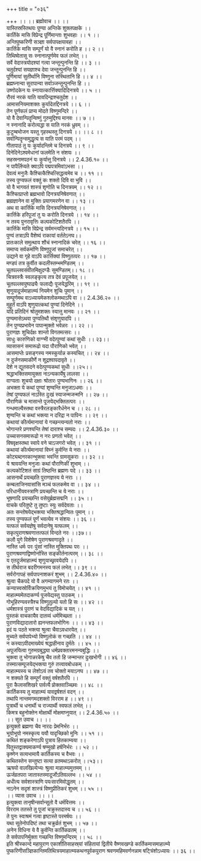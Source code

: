 +++
title = "०३६"

+++
।। ।। ब्रह्मोवाच ।। ।।  
यास्तिस्रस्तिथयः पुण्या अन्तिके शुक्लपक्षके ।।  
कार्तिके मासि विप्रेन्द्र पूर्णिमान्ताः शुभवहाः ।। १ ।।  
अन्तिपुष्करिणी सञ्ज्ञा सर्वपापक्षयावहा ।।  
कार्त्तिके मासि सम्पूर्णं यो वै स्नानं करोति ह ।। २ ।।  
तिथिष्वेतासु सः स्नानात्पूर्णमेव फलं लभेत् ।।  
सर्वे वेदास्त्रयोदश्यां गत्वा जन्तून्पुनन्ति हि ।। ३ ।।  
चतुर्दश्यां सयज्ञाश्च देवा जन्तून्पुनन्ति हि ।।  
पूर्णिमायां सुतीर्थानि विष्णुना संस्थितानि हि ।। ४ ।।  
ब्रह्मघ्नान्वा सुरापान्वा सर्वाञ्जन्तून्पुनन्ति हि ।।  
उष्णोदकेन यः स्नायात्कार्त्तिक्यादिदिनत्रये ।। ५ ।।  
रौरवं नरकं याति यावदिन्द्राश्चतुर्दश ।।  
आमासनियमाशक्तः कुर्यादेतद्दिनत्रये ।। ६ ।।  
तेन पूर्णफलं प्राप्य मोदते विष्णुमन्दिरे ।।  
यो वै देवान्पितॄन्विष्णुं गुरुमुद्दिश्य मानवः ।। ७ ।।  
न स्नानादि करोत्यद्धा स याति नरकं ध्रुवम् ।।  
कुटुम्बभोजन यस्तु गृहस्थस्तु दिनत्रये ।। ।। ८ ।।  
सर्वान्पितॄन्समुद्धृत्य स याति परमं पदम् ।।  
गीतापाठं तु यः कुर्यादन्तिमे च दिनत्रये ।। ९ ।।  
दिनेदिनेऽश्वमेधानां फलमेति न संशयः ।।  
सहस्रनामपठनं यः कुर्यात्तु दिनत्रये ।। 2.4.36.१० ।।  
न पापैर्लिप्यते क्वाऽपि पद्मपत्रमिवांऽभसा ।।  
देवत्वं मनुजैः कैश्चित्कैश्चित्सिद्धत्वमेव च ।। ११ ।।  
तस्य पुण्यफलं वक्तुं कः शक्तो दिवि वा भुवि ।।  
यो वै भागवतं शास्त्रं शृणोति च दिनत्रयम् ।। १२ ।।  
कैश्चित्प्राप्तो ब्रह्मभावो दिनत्रयनिषेवणात् ।।  
ब्रह्मज्ञानेन वा मुक्तिः प्रयागमरणेन वा ।। १३ ।।  
अथ वा कार्त्तिके मासि दिनत्रयनिषेवणात् ।।  
कार्त्तिके हरिपूजां तु यः करोति दिनत्रये ।। १४ ।।  
न तस्य पुनरावृत्तिः कल्पकोटिशतैरपि ।।  
कार्त्तिके मासि विप्रेन्द्र सर्वमन्त्यदिनत्रये ।। १५ ।।  
पुण्यं तत्राऽपि वैशेष्यं राकायां वर्ततेऽनघ।।  
प्रातःकाले समुत्थाय शौचं स्नानादिकं चरेत् ।। १६ ।।  
समाप्य सर्वकर्माणि विष्णुपूजां समाचरेत् ।।  
उद्याने वा गृहे वाऽपि कार्त्तिक्यां विष्णुतत्परः ।। १७ ।।  
मण्डपं तत्र कुर्वीत कदलीस्तम्भमण्डितम् ।।  
चूतपल्लवसंवीतमिक्षुदण्डैः सुमण्डितम्।। १८ ।।  
चित्रवस्त्रैः स्वलङ्कृत्य तत्र देवं प्रपूजयेत् ।।  
चूतपल्लवपुष्पाढ्यैः फलाद्यैः पूजयेद्धरिम् ।। १९ ।।  
शृणुयादूर्जमाहात्म्यं नियमेन शुचिः पुमान् ।।  
सम्पूर्णमथ वाऽध्यायमेकश्लोकमथाऽपि वा ।। 2.4.36.२० ।।  
मुहूर्तं वाऽपि शृणुयात्कथां पुण्यां दिनेदिने ।।  
यदि प्रतिदिनं श्रोतुमशक्तः स्यात्तु मानवः ।। २१ ।।  
पुण्यमासेऽथवा पुण्यतिथौ संशृणुयादपि ।।  
तेन पुण्यप्रभावेन पापान्मुक्तो भवेन्नरः ।। २२ ।।  
पुराणज्ञः शुचिर्दक्षः शान्तो विगतमत्सरः ।।  
साधुः कारुणिको वाग्ग्मी वदेत्पुण्यां कथां सुधीः ।। २३।।  
व्यासासनं समारूढो यदा पौराणिको भवेत् ।।  
आसमाप्तेः प्रसङ्गस्य नमस्कुर्यान्न कस्यचित् ।। २४ ।।  
न दुर्जनसमाकीर्णे न शूद्रश्वापदावृते ।।  
देशे न द्यूतसदने वदेत्पुण्यकथां सुधीः ।।२५।।  
श्रद्धाभक्तिसमायुक्ता नाऽन्यकार्येषु लालसा ।।  
वाग्यताः शुचयो दक्षाः श्रोतारः पुण्यभागिनः ।। २६ ।।  
अभक्ता ये कथां पुण्यां शृण्वन्ति मनुजाऽधमाः ।।  
तेषां पुण्यफलं नाऽस्ति दुःखं स्याजन्मजन्मनि ।। २७ ।।  
पौराणिकं च मासान्ते पूजयेद्भक्तितत्परः ।।  
गन्धमाल्यैस्तथा वस्त्रैरलङ्कारैर्धनेन च ।। २८ ।।  
शृण्वन्ति च कथां भक्त्या न दरिद्रा न पापिनः ।। २९ ।।  
कथायां कीर्त्यमानायां ये गच्छन्त्यन्यतो नराः ।।  
भोगान्तरे प्रणश्यन्ति तेषां दाराश्च सम्पदः ।। 2.4.36.३० ।।  
उच्चासनसमारूढो न नरः प्रणतो भवेत् ।।  
विषवृक्षस्तथा स्वापे वने चाऽजगरो भवेत् ।। ३१ ।।  
कथायां कीर्त्यमानायां विघ्नं कुर्वन्ति ये नराः ।।  
कोट्यब्दनरकान्भुक्त्वा भवन्ति ग्रामसूकराः ।। ३२ ।।  
ये श्रावयन्ति मनुजाः कथां पौराणिकीं शुभाम् ।।  
कल्पकोटिशतं साग्रं तिष्ठन्ति ब्रह्मणः पदे ।। ३३ ।।  
आसनार्थे प्रयच्छति पुराणज्ञस्य ये नराः ।।  
कम्बलाजिनवासांसि मञ्चं फलकमेव वा ।। ३४ ।।  
परिधानीयवस्त्राणि प्रयच्छन्ति च ये नराः ।।  
भूषणादि प्रयच्छन्ति वसेयुर्ब्रह्मसद्मनि ।। ३५ ।।  
वाचके परितुष्टे तु तुष्टाः स्युः सर्वदेवताः ।।  
अतः सन्तोषयेद्भक्त्या भक्तिश्रद्धान्वितः पुमान् ।।  
तस्य पुण्यफलं पूर्णं भवत्येव न संशयः ।। ३६ ।।  
यत्फलं सर्वयज्ञेषु सर्वदानेषु यत्फलम् ।।  
सकृत्पुराणश्रवणात्तत्फलं विन्दते नरः ।।३७।।  
कलौ युगे विशेषेण पुराणश्रवणादृते ।।  
नास्ति धर्मः परः पुंसां नास्ति मुक्तिपथः परः ।।  
पुराणश्रवणाद्विष्णोर्नास्ति सङ्कीर्तनात्परम् ।। ३८ ।।  
य एतदूर्जमाहात्म्यं शृणुयाच्छ्रावयेदपि ।।  
स तीर्थराज बदरीगमनस्य फलं लभेत् ।। ३९ ।।  
सर्वरोगापहं सर्वपापनाशकरं शुभम् ।। 2.4.36.४० ।।  
श्रुत्वा चैकपदे यो वै अगम्यागमने रतः ।।  
कन्यास्वस्रोर्विक्रयिणमुभयं तु विमोचयेत् ।। ४१ ।।  
माहात्म्यमेतदाकर्ण्य पूजयेद्यस्तु पाठकम् ।।  
गोभूहिरण्यवस्त्रैश्च विष्णुतुल्यो यतो हि सः ।। ४२ ।।  
धर्मशास्त्रं पुराणं च वेदविद्यादिकं च यत् ।।  
पुस्तकं वाचकायैव दातव्यं धर्ममिच्छता ।।  
पुराणविद्यादातारो ह्यनन्तफलभोगिनः ।। ।। ४३ ।।  
इदं यः पठते भक्त्या श्रुत्वा चैवाऽवधारयेत् ।।  
मुच्यते सर्वपापेभ्यो विष्णुलोकं स गच्छति ।। ४४ ।।  
न कस्याऽपीदमाख्येयं श्रद्धाहीनाय दुर्मतेः ।। ४५ ।।  
अपूजयित्वा गुरुमग्रबुद्ध्या धर्मप्रवक्तारमनन्यबुद्धिः ।।  
भुक्त्वा तु भोगान्नरकेषु चैव ततो हि जन्मान्तर दुःखभोगी ।। ४६ ।।  
तस्मात्सम्पूजयेद्भक्त्या गुरुं तत्त्वावबोधकम् ।।  
माहात्म्यस्य च लेशोऽयं तव चोक्तो मयाऽनघ ।। ४७ ।।  
न शक्यते हि सम्पूर्णं वक्तुं वर्षशतैरपि ।।  
पुरा कैलासशिखरे पार्वत्यै प्रोक्तवाञ्च्छिवः ।। ४८ ।।  
कार्तिकस्य तु माहात्म्यं यावद्वर्षशतं वदन् ।।  
तथापि नान्तमगमदशक्तो विरराम ह ।। ४९ ।।  
पुत्रार्थी च धनार्थी च राज्यार्थी स्वफलं लभेत् ।।  
किमत्र बहुनोक्तेन मोक्षार्थी मोक्षमाप्नुयात् ।। 2.4.36.५० ।।  
।। सूत उवाच ।। ।।  
इत्युक्तो ब्रह्मणा चैव नारदः प्रेमनिर्भरः ।।  
भूयोभूयो नमस्कृत्य ययौ यादृच्छिको मुनिः ।। ५१ ।।  
कथितं शङ्करेणाऽपि पुत्राय हितकाम्यया ।।  
पितुस्तद्वाक्यमाकर्ण्य षण्मुखो हर्षनिर्भरः ।। ५२ ।।  
कृष्णेन सत्यभामायै कार्तिकस्य च वैभवः ।।  
कथितस्तेन सन्तुष्टा सत्या व्रतमथाऽकरोत् ।।५३।।  
ऋषयो वालखिल्येभ्यः श्रुत्वा माहात्म्यमुत्तमम् ।।  
ऊर्जव्रतपरा जातास्तस्मादूर्जोऽतिवल्लभः ।। ५४ ।।  
अधीत्य सर्वशास्त्राणि पयःसारमिवोद्धृतम् ।।  
नाऽनेन सदृशं शास्त्रं विष्णुप्रीतिकरं शुभम् ।। ५५ ।।  
।। व्यास उवाच ।। ।।  
इत्युक्त्वा तानृषीन्सर्वान्सूतो वै धर्मवित्तमः ।।  
विरराम ततस्ते तु पूजां चक्रुस्तदास्य च ।। ५६ ।।  
ते पुनः स्वाश्रमं गत्वा हृष्टास्ते परमर्षयः ।।  
यथा सूतेनोपदिष्टं तथा चक्रुर्व्रतं शुभम् ।। ५७ ।।  
अनेन विधिना ये वै कुर्वन्ति कार्तिकव्रतम् ।।  
ते सर्वपापनिर्मुक्ता गच्छन्ति विष्णुमन्दिरम् ।। ५८ ।।  
इति श्रीस्कान्दे महापुराण एकाशीतिसाहस्र्यां संहितायां द्वितीये वैष्णवखण्डे कार्तिकमासमाहात्म्ये पुष्करिणीसञ्ज्ञिकान्तिमतिथित्रयमाहात्म्यकथनपूर्वकपुराण श्रवणमहिमवर्णनन्नाम षट्त्रिंशोऽध्यायः ।। ३६ ।।